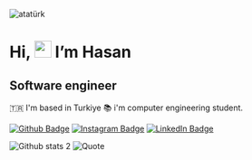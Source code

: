 ![atatürk](https://github.com/user-attachments/assets/430973eb-b152-48b7-954e-4aa017079130)

# Hi, <img src="https://media.giphy.com/media/hvRJCLFzcasrR4ia7z/giphy.gif" width="30px">  I’m Hasan
## Software engineer
🇹🇷  I'm based in Turkiye 
📚 i'm computer engineering student.


[![Github Badge](https://img.shields.io/badge/-Github-000?style=quare&labelColor=000&logo=Github&logoColor=white&link=link)](https://github.com/HasanKarsi?tab=projects) 
[![Instagram Badge](https://img.shields.io/badge/-Instagram-C13584?style=flat-quare&labelColor=C13584&logo=instagram&logoColor=white&link=link)](https://www.instagram.com/hsnkrs.exe/) 
[![LinkedIn Badge](https://img.shields.io/badge/-LinkedIn-blue?style=flat-square&logo=Linkedin&logoColor=white&link=https://www.linkedin.com/in/link)](https://www.linkedin.com/in/hasan-karşı-97312a2a2/)

![Github stats 2](https://github-readme-stats.vercel.app/api?username=HasanKarsi&show_icons=true&theme=radical)
![Quote](https://quotes-github-readme.vercel.app/api?type=horizontal&theme=radical)

